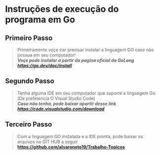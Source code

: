 # Instruções de execução do programa em Go

## Primeiro Passo
> Primeiramente voçe irar precisar instalar a linguagem GO caso não possua em seu computador!\
> **_Voçe pode instalar a partir da pagina oficial do GoLang https://go.dev/doc/install_**

## Segundo Passo
> Tenha alguma IDE em seu computador que suporte a linguagem Go\
> (De preferencia O Visual Studio Code)\
> **_Caso não tenha, pode baixar apartir desse link https://code.visualstudio.com/download_**

## Terceiro Passo
> Com a linguagem GO instalada e a IDE pronta, pode baixar os arquivos no GIT HUB a seguir\
> **https://github.com/alvaroneto19/Trabalho-Topicos**



